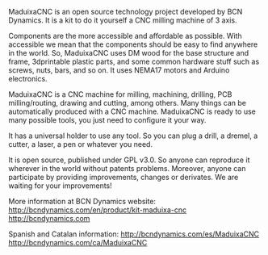 MaduixaCNC is an open source technology project developed by BCN Dynamics. It is a kit to do it yourself a CNC milling machine of 3 axis.

Components are the more accessible and affordable as possible. With accessible we mean that the components should be easy to find anywhere in the world. So, MaduixaCNC uses DM wood for the base structure and frame, 3dprintable plastic parts, and some common hardware stuff such as screws, nuts, bars, and so on. It uses NEMA17 motors and Arduino electronics.

MaduixaCNC is a CNC machine for milling, machining, drilling, PCB milling/routing, drawing and cutting, among others. Many things can be automatically produced with a CNC machine. MaduixaCNC is ready to use many possible tools, you just need to configure it your way.

It has a universal holder to use any tool. So you can plug a drill, a dremel, a cutter, a laser, a pen or whatever you need.

It is open source, published under GPL v3.0. So anyone can reproduce it wherever in the world without patents problems. Moreover, anyone can participate by providing improvements, changes or derivates. We are waiting for your improvements!

More information at BCN Dynamics website:
http://bcndynamics.com/en/product/kit-maduixa-cnc
http://bcndynamics.com

Spanish and Catalan information:
http://bcndynamics.com/es/MaduixaCNC
http://bcndynamics.com/ca/MaduixaCNC
